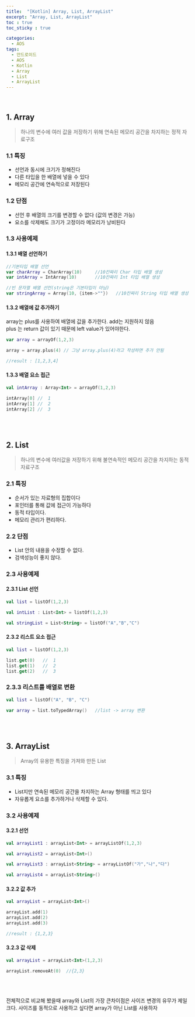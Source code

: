 ```yaml
---
title:  "[Kotlin] Array, List, ArrayList"
excerpt: "Array, List, ArrayList"
toc : true
toc_sticky : true

categories:
  - AOS
tags: 
  - 안드로이드 
  - AOS
  - Kotlin
  - Array
  - List
  - ArrayList
---
```


<br/>

## 1. Array

 > 하나의 변수에 여러 값을 저장하기 위해 연속된 메모리 공간을 차지하는 정적 자료구조

### 1.1 특징

 - 선언과 동시에 크기가 정해진다
 - 다른 타입을 한 배열에 넣을 수 있다
 - 메모리 공간에 연속적으로 저장된다


### 1.2 단점

 - 선언 후 배열의 크기를 변경할 수 없다 (값의 변경은 가능)
 - 요소를 삭제해도 크기가 고정이라 메모리가 낭비된다


### 1.3 사용예제

#### 1.3.1 배열 선언하기

```kotlin
//기본타입 배열 선언
var charArray = CharArray(10)     //10칸짜리 Char 타입 배열 생성
var intArray = IntArray(10)       //10칸짜리 Int 타입 배열 생성

//빈 문자열 배열 선언(string은 기본타입이 아님)
var stringArray = Array(10, {item->""})   //10칸짜리 String 타입 배열 생성
```

#### 1.3.2 배열에 값 추가하기

array는 plus를 사용하여 배열에 값을 추가한다. add는 지원하지 않음<br/>
plus 는 return 값이 있기 때문에 left value가 있어야한다.

```kotlin
var array = arrayOf(1,2,3)

array = array.plus(4) // 그냥 array.plus(4)라고 작성하면 추가 안됨

//result : [1,2,3,4]
```

#### 1.3.3 배열 요소 접근

```kotlin
val intArray : Array<Int> = arrayOf(1,2,3)

intArray[0] //  1
intArray[1] //  2
intArray[2] //  3
```

<br/><br/>

## 2. List

 > 하나의 변수에 여러값을 저장하기 위해 불연속적인 메모리 공간을 차지하는 동적 자료구조

### 2.1 특징

 - 순서가 있는 자료형의 집합이다
 - 포인터를 통해 값에 접근이 가능하다
 - 동적 타입이다.
 - 메모리 관리가 편리하다.


### 2.2 단점

 - List 안의 내용을 수정할 수 없다.
 - 검색성능이 좋지 않다.


### 2.3 사용예제

#### 2.3.1 List 선언

```kotlin
val list = listOf(1,2,3)

val intList : List<Int> = listOf(1,2,3)

val stringList = List<String> = listOf("A","B","C")
```

#### 2.3.2 리스트 요소 접근

```kotlin
val list = listOf(1,2,3)

list.get(0)   //  1
list.get(1)   //  2
list.get(2)   //  3
```

### 2.3.3 리스트를 배열로 변환

```kotlin
val list = listOf("A", "B", "C")

var array = list.toTypedArray()   //list -> array 변환
```

<br/><br/>

## 3. ArrayList

> Array의 유용한 특징을 가져와 만든 List

### 3.1 특징

 - List지만 연속된 메모리 공간을 차지하는 Array 형태를 띄고 있다
 - 자유롭게 요소를 추가하거나 삭제할 수 있다.


### 3.2 사용예제

#### 3.2.1 선언

```kotlin
val arrayList1 : arrayList<Int> = arrayListOf(1,2,3)

val arrayList2 = arrayList<Int>()

val arrayList3 : arrayList<String> = arrayListOf("가","나","다")

val arrayList4 = arrayList<String>()
```

#### 3.2.2 값 추가

```kotlin
val arrayList = arrayList<Int>()

arrayList.add(1)
arrayList.add(2)
arrayList.add(3)

//result : {1,2,3}
```

#### 3.2.3 값 삭제

```kotlin
val arrayList = arrayList<Int>(1,2,3)

arrayList.removeAt(0)  //{2,3}
```


<br/><br/>


전체적으로 비교해 봤을때 array와 List의 가장 큰차이점은 사이즈 변경의 유무가 제일 크다.
사이즈를 동적으로 사용하고 싶다면 array가 아닌 List를 사용하자

